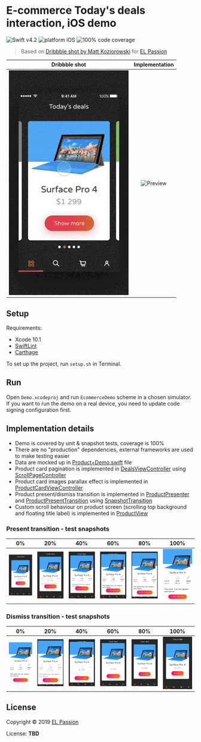 # E-commerce Today's deals interaction, iOS demo

![Swift v4.2](https://img.shields.io/badge/swift-v4.2-orange.svg)
![platform iOS](https://img.shields.io/badge/platform-iOS-blue.svg)
![100% code coverage](https://img.shields.io/badge/covergage-100%25-success.svg)

> Based on [Dribbble shot by Matt Koziorowski](https://dribbble.com/shots/3116611-E-commerce-Today-s-deals-interaction) for [EL Passion](https://www.elpassion.com)

|Dribbble shot|Implementation|
|:-:|:-:|
|[![Shot](shot.gif)](https://dribbble.com/shots/3116611-E-commerce-Today-s-deals-interaction)|![Preview](preview.gif)|

## Setup

Requirements: 

- Xcode 10.1
- [SwiftLint](https://github.com/realm/SwiftLint)
- [Carthage](https://github.com/Carthage/Carthage)

To set up the project, run `setup.sh` in Terminal.

## Run

Open `Demo.xcodeproj` and run `EcommerceDemo` scheme in a chosen simulator. If you want to run the demo on a real device, you need to update code signing configuration first.

## Implementation details

- Demo is covered by unit & snapshot tests, coverage is 100%
- There are no "production" dependencies, external frameworks are used to make testing easier
- Data are mocked up in [Product+Demo.swift](EcommerceDemo/Models/Product+Demo.swift) file
- Product card pagination is implemented in [DealsViewController](EcommerceDemo/Components/Deals/DealsViewController.swift) using [ScrollPageController](EcommerceDemo/Components/ScrollPage/ScrollPageController.swift)
- Product card images parallax effect is implemented in [ProductCardViewController](EcommerceDemo/Components/ProductCard/ProductCardViewController.swift)
- Product present/dismiss transition is implemented in [ProductPresenter](EcommerceDemo/Components/Product/ProductPresenter.swift) and  [ProductPresentTransition](EcommerceDemo/Components/Product/ProductPresentTransition.swift) using [SnapshotTransition](EcommerceDemo/Components/SnapshotTransition/SnapshotTransition.swift)
- Custom scroll behaviour on product screen (scrolling top background and floating title label) is implemented in [ProductView](EcommerceDemo/Components/Product/ProductView.swift)

### Present transition - test snapshots

|0%|20%|40%|60%|80%|100%|
|:-:|:-:|:-:|:-:|:-:|:-:|
|![present-00](EcommerceDemoTests/Components/Product/__Snapshots__/ProductPresentTransitionSpec/spec.present_00.png)|![present-02](EcommerceDemoTests/Components/Product/__Snapshots__/ProductPresentTransitionSpec/spec.present_02.png)|![present-04](EcommerceDemoTests/Components/Product/__Snapshots__/ProductPresentTransitionSpec/spec.present_04.png)|![present-06](EcommerceDemoTests/Components/Product/__Snapshots__/ProductPresentTransitionSpec/spec.present_06.png)|![present-08](EcommerceDemoTests/Components/Product/__Snapshots__/ProductPresentTransitionSpec/spec.present_08.png)|![present-10](EcommerceDemoTests/Components/Product/__Snapshots__/ProductPresentTransitionSpec/spec.present_10.png)|

### Dismiss transition - test snapshots

|0%|20%|40%|60%|80%|100%|
|:-:|:-:|:-:|:-:|:-:|:-:|
|![dismiss-00](EcommerceDemoTests/Components/Product/__Snapshots__/ProductPresentTransitionSpec/spec.dismiss_00.png)|![dismiss-02](EcommerceDemoTests/Components/Product/__Snapshots__/ProductPresentTransitionSpec/spec.dismiss_02.png)|![dismiss-04](EcommerceDemoTests/Components/Product/__Snapshots__/ProductPresentTransitionSpec/spec.dismiss_04.png)|![dismiss-06](EcommerceDemoTests/Components/Product/__Snapshots__/ProductPresentTransitionSpec/spec.dismiss_06.png)|![dismiss-08](EcommerceDemoTests/Components/Product/__Snapshots__/ProductPresentTransitionSpec/spec.dismiss_08.png)|![dismiss-10](EcommerceDemoTests/Components/Product/__Snapshots__/ProductPresentTransitionSpec/spec.dismiss_10.png)|

## License

Copyright © 2019 [EL Passion](https://www.elpassion.com)

License: **TBD**
